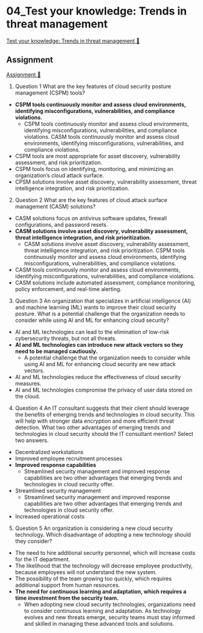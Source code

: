 # 04_Test your knowledge: Trends in threat management

[Test your knowledge: Trends in threat management 🔗](https://www.coursera.org/learn/cloud-security-risks-identify-and-protect-against-threats/assignment-submission/lJYoI/test-your-knowledge-trends-in-threat-management)

## Assignment

[Assignment 🔗](https://www.coursera.org/learn/cloud-security-risks-identify-and-protect-against-threats/assignment-submission/lJYoI/test-your-knowledge-trends-in-threat-management/attempt)

1.  Question 1
    What are the key features of cloud security posture management (CSPM) tools?

- **CSPM tools continuously monitor and assess cloud environments, identifying misconfigurations, vulnerabilities, and compliance violations.**
  - CSPM tools continuously monitor and assess cloud environments, identifying misconfigurations, vulnerabilities, and compliance violations. CASM tools continuously monitor and assess cloud environments, identifying misconfigurations, vulnerabilities, and compliance violations.
- CSPM tools are most appropriate for asset discovery, vulnerability assessment, and risk prioritization.
- CSPM tools focus on identifying, monitoring, and minimizing an organization’s cloud attack surface.
- CPSM solutions involve asset discovery, vulnerability assessment, threat intelligence integration, and risk prioritization.

2. Question 2
   What are the key features of cloud attack surface management (CASM) solutions?

- CASM solutions focus on antivirus software updates, firewall configurations, and password resets.
- **CASM solutions involve asset discovery, vulnerability assessment, threat intelligence integration, and risk prioritization.**
  - CASM solutions involve asset discovery, vulnerability assessment, threat intelligence integration, and risk prioritization. CSPM tools continuously monitor and assess cloud environments, identifying misconfigurations, vulnerabilities, and compliance violations.
- CASM tools continuously monitor and assess cloud environments, identifying misconfigurations, vulnerabilities, and compliance violations.
- CASM solutions include automated assessment, compliance monitoring, policy enforcement, and real-time alerting.

3. Question 3
   An organization that specializes in artificial intelligence (AI) and machine learning (ML) wants to improve their cloud security posture. What is a potential challenge that the organization needs to consider while using AI and ML for enhancing cloud security?

- AI and ML technologies can lead to the elimination of low-risk cybersecurity threats, but not all threats.
- **AI and ML technologies can introduce new attack vectors so they need to be managed cautiously.**
  - A potential challenge that the organization needs to consider while using AI and ML for enhancing cloud security are new attack vectors.
- AI and ML technologies reduce the effectiveness of cloud security measures.
- AI and ML technologies compromise the privacy of user data stored on the cloud.

4. Question 4
   An IT consultant suggests that their client should leverage the benefits of emerging trends and technologies in cloud security. This will help with stronger data encryption and more efficient threat detection. What two other advantages of emerging trends and technologies in cloud security should the IT consultant mention? Select two answers.

- Decentralized workstations
- Improved employee recruitment processes
- **Improved response capabilities**
  - Streamlined security management and improved response capabilities are two other advantages that emerging trends and technologies in cloud security offer.
- Streamlined security management
  - Streamlined security management and improved response capabilities are two other advantages that emerging trends and technologies in cloud security offer.
- Increased operational costs

5. Question 5
   An organization is considering a new cloud security technology. Which disadvantage of adopting a new technology should they consider?

- The need to hire additional security personnel, which will increase costs for the IT department.
- The likelihood that the technology will decrease employee productivity, because employees will not understand the new system.
- The possibility of the team growing too quickly, which requires additional support from human resources.
- **The need for continuous learning and adaptation, which requires a time investment from the security team.**
  - When adopting new cloud security technologies, organizations need to consider continuous learning and adaptation. As technology evolves and new threats emerge, security teams must stay informed and skilled in managing these advanced tools and solutions.
